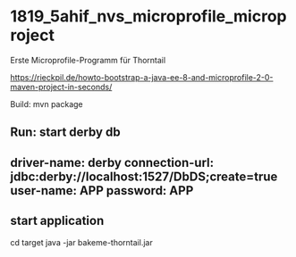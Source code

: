# 1819_5ahif_nvs_microprofile_microproject
Erste Microprofile-Programm für Thorntail

<https://rieckpil.de/howto-bootstrap-a-java-ee-8-and-microprofile-2-0-maven-project-in-seconds/>


Build:
mvn package

Run:
start derby db
---
driver-name: derby
        connection-url: jdbc:derby://localhost:1527/DbDS;create=true
        user-name: APP
        password: APP
---
start application
---
cd target
java -jar bakeme-thorntail.jar 

